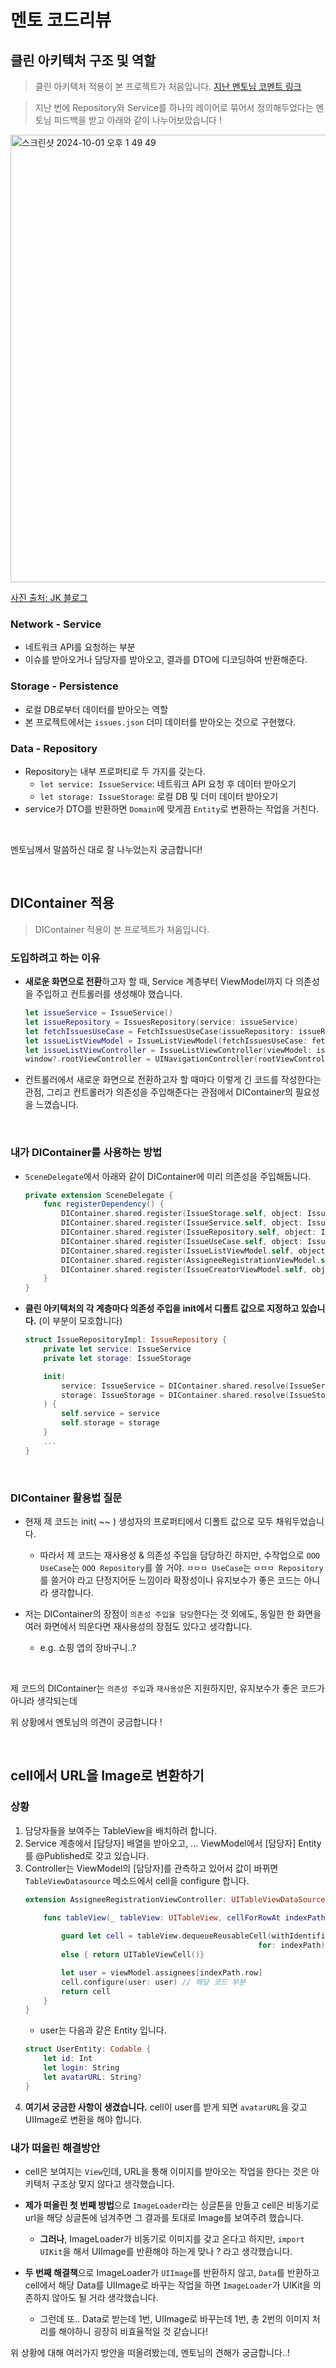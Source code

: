 # 멘토 코드리뷰
## 클린 아키텍처 구조 및 역할
> 클린 아키텍처 적용이 본 프로젝트가 처음입니다. [지난 멘토님 코멘트 링크](https://github.com/boostcampwm-2024/swift-p3-issue-tracker/pull/120#pullrequestreview-2331094737)

> 지난 번에 Repository와 Service를 하나의 레이어로 묶어서 정의해두었다는 멘토님 피드백을 받고 아래와 같이 나누어보았습니다 ! 

<img width="716" alt="스크린샷 2024-10-01 오후 1 49 49" src="https://github.com/user-attachments/assets/32685744-e719-45a4-9284-b4c0f6e54ffc">

[사진 출처: JK 블로그](https://medium.com/@jungkim/%EB%B2%84%ED%84%B0%ED%94%8C%EB%9D%BC%EC%9D%B4-%EC%95%84%ED%82%A4%ED%85%8D%EC%B2%98%EB%A5%BC-%EC%86%8C%EA%B0%9C%ED%95%A9%EB%8B%88%EB%8B%A4-9d4abd71c3c1)

### Network - Service 
- 네트워크 API를 요청하는 부분
- 이슈를 받아오거나 담당자를 받아오고, 결과를 DTO에 디코딩하여 반환해준다.

### Storage - Persistence
- 로컬 DB로부터 데이터를 받아오는 역할
- 본 프로젝트에서는 `issues.json` 더미 데이터를 받아오는 것으로 구현했다.

### Data - Repository
- Repository는 내부 프로퍼티로 두 가지를 갖는다.
    - `let service: IssueService`: 네트워크 API 요청 후 데이터 받아오기
    - `let storage: IssueStorage`: 로컬 DB 및 더미 데이터 받아오기
- service가 DTO를 반환하면 `Domain`에 맞게끔 `Entity`로 변환하는 작업을 거친다.


<br>

멘토님께서 말씀하신 대로 잘 나누었는지 궁금합니다!

<br>

## DIContainer 적용
> DIContainer 적용이 본 프로젝트가 처음입니다.

### 도입하려고 하는 이유
- **새로운 화면으로 전환**하고자 할 때,
    Service 계층부터 ViewModel까지 다 의존성을 주입하고 컨트롤러를 생성해야 했습니다.
    ``` swift
    let issueService = IssueService()
    let issueRepository = IssuesRepository(service: issueService)
    let fetchIssuesUseCase = FetchIssuesUseCase(issueRepository: issueRepository)
    let issueListViewModel = IssueListViewModel(fetchIssuesUseCase: fetchIssuesUseCase)
    let issueListViewController = IssueListViewController(viewModel: issueListViewModel)
    window?.rootViewController = UINavigationController(rootViewController: issueListViewController)
    ```
- 컨트롤러에서 새로운 화면으로 전환하고자 할 때마다 이렇게 긴 코드를 작성한다는 관점,
그리고 컨트롤러가 의존성을 주입해준다는 관점에서 DIContainer의 필요성을 느꼈습니다.

<br>

### 내가 DIContainer를 사용하는 방법
- `SceneDelegate`에서 아래와 같이 DIContainer에 미리 의존성을 주입해둡니다.
    ``` swift
    private extension SceneDelegate {
        func registerDependency() {
            DIContainer.shared.register(IssueStorage.self, object: IssueStorageImpl())
            DIContainer.shared.register(IssueService.self, object: IssueServiceImpl())
            DIContainer.shared.register(IssueRepository.self, object: IssueRepositoryImpl())
            DIContainer.shared.register(IssueUseCase.self, object: IssueUseCaseImpl())
            DIContainer.shared.register(IssueListViewModel.self, object: IssueListViewModel())
            DIContainer.shared.register(AssigneeRegistrationViewModel.self, object: AssigneeRegistrationViewModel())
            DIContainer.shared.register(IssueCreatorViewModel.self, object: IssueCreatorViewModel())
        }
    }
    ```
- **클린 아키텍처의 각 계층마다 의존성 주입을 init에서 디폴트 값으로 지정하고 있습니다.** (이 부분이 모호합니다)
    ``` swift
    struct IssueRepositoryImpl: IssueRepository {
        private let service: IssueService
        private let storage: IssueStorage

        init(
            service: IssueService = DIContainer.shared.resolve(IssueService.self),
            storage: IssueStorage = DIContainer.shared.resolve(IssueStorage.self)
        ) {
            self.service = service
            self.storage = storage
        }
        ...
    }
    ```

<br>

### DIContainer 활용법 질문
- 현재 제 코드는 init( ~~ ) 생성자의 프로퍼티에서 디폴트 값으로 모두 채워두었습니다.
    - 따라서 제 코드는 재사용성 & 의존성 주입을 담당하긴 하지만,
    수작업으로 `OOO UseCase`는 `OOO Repository`를 쓸 거야. `ㅁㅁㅁ UseCase`는 `ㅁㅁㅁ Repository`를 쓸거야 라고 단정지어둔 느낌이라 확장성이나 유지보수가 좋은 코드는 아니라 생각합니다.

- 저는 DIContainer의 장점이 `의존성 주입을 담당`한다는 것 외에도,
동일한 한 화면을 여러 화면에서 띄운다면 재사용성의 장점도 있다고 생각합니다.
    - e.g. 쇼핑 앱의 장바구니..?

<br>

제 코드의 DIContainer는 `의존성 주입`과 `재사용성`은 지원하지만, 유지보수가 좋은 코드가 아니라 생각되는데

위 상황에서 멘토님의 의견이 궁금합니다 !

<br>

## cell에서 URL을 Image로 변환하기
### 상황
1. 담당자들을 보여주는 TableView을 배치하려 합니다.
2. Service 계층에서 [담당자] 배열을 받아오고, ... ViewModel에서 [담당자] Entity를 @Published로 갖고 있습니다.
3. Controller는 ViewModel의 [담당자]를 관측하고 있어서 값이 바뀌면 `TableViewDatasource` 메소드에서 cell을 configure 합니다.
    ``` swift
    extension AssigneeRegistrationViewController: UITableViewDataSource {
        
        func tableView(_ tableView: UITableView, cellForRowAt indexPath: IndexPath) -> UITableViewCell {

            guard let cell = tableView.dequeueReusableCell(withIdentifier: AssigneeTableViewCell.identifier,
                                                        for: indexPath) as? AssigneeTableViewCell
            else { return UITableViewCell()}

            let user = viewModel.assignees[indexPath.row]
            cell.configure(user: user) // 해당 코드 부분
            return cell
        }
    }
    ```
    - user는 다음과 같은 Entity 입니다.
    ``` swift
    struct UserEntity: Codable {
        let id: Int
        let login: String
        let avatarURL: String?
    }
    ```
4. **여기서 궁금한 사항이 생겼습니다.**
cell이 user를 받게 되면 `avatarURL`을 갖고 UIImage로 변환을 해야 합니다.

### 내가 떠올린 해결방안
- cell은 보여지는 `View`인데, URL을 통해 이미지를 받아오는 작업을 한다는 것은 아키텍처 구조상 맞지 않다고 생각했습니다.
- **제가 떠올린 첫 번째 방법**으로 `ImageLoader`라는 싱글톤을 만들고 cell은 비동기로 url을 해당 싱글톤에 넘겨주면 그 결과를 토대로 Image를 보여주려 했습니다.
    - **그러나**, ImageLoader가 비동기로 이미지를 갖고 온다고 하지만, `import UIKit`을 해서 UIImage를 반환해야 하는게 맞나 ? 라고 생각했습니다.

- **두 번째 해결책**으로 ImageLoader가 `UIImage`를 반환하지 않고, `Data`를 반환하고 cell에서 해당 Data를 UIImage로 바꾸는 작업을 하면 `ImageLoader`가 UIKit을 의존하지 않아도 될 거라 생각했습니다.
    - 그런데 또.. Data로 받는데 1번, UIImage로 바꾸는데 1번, 총 2번의 이미지 처리를 해야하니 굉장히 비효율적일 것 같습니다!


위 상황에 대해 여러가지 방안을 떠올려봤는데,
멘토님의 견해가 궁금합니다..!
